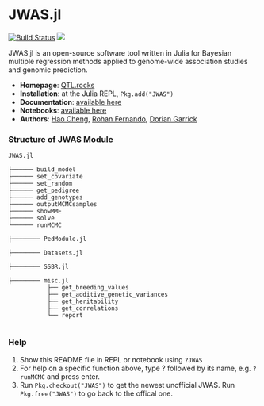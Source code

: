 # JWAS.jl

[![Build Status](https://travis-ci.org/reworkhow/JWAS.jl.svg?branch=master)](https://travis-ci.org/reworkhow/JWAS.jl)
[![](https://img.shields.io/badge/docs-latest-blue.svg)](https://reworkhow.github.io/JWAS.jl/latest)
<!---[![](https://img.shields.io/badge/docs-stable-blue.svg)](https://reworkhow.github.io/JWAS.jl/stable)--->


JWAS.jl is an open-source software tool written in Julia for Bayesian multiple regression methods applied to genome-wide association studies and genomic prediction.

* **Homepage**: [QTL.rocks](http://QTL.rocks)
* **Installation**: at the Julia REPL, `Pkg.add("JWAS")`
* **Documentation**: [available here](http://reworkhow.github.io/JWAS.jl/latest/)
* **Notebooks**: [available here](http://nbviewer.jupyter.org/github/reworkhow/JWAS.jl/tree/master/docs/notebooks/index.ipynb)
* **Authors**: [Hao Cheng](QTL.rocks), [Rohan Fernando](http://www.ans.iastate.edu/people/rohan-fernando), [Dorian Garrick](https://www.massey.ac.nz/massey/learning/colleges/college-of-sciences/staff-list.cfm?stref=600130)



### Structure of JWAS Module



```
JWAS.jl

├────── build_model
├────── set_covariate
├────── set_random
├────── get_pedigree
├────── add_genotypes
├────── outputMCMCsamples
├────── showMME
├────── solve
└────── runMCMC

├──────── PedModule.jl

├──────── Datasets.jl

├──────── SSBR.jl

├──────── misc.jl
           ├── get_breeding_values
           ├── get_additive_genetic_variances
           ├── get_heritability
           ├── get_correlations
           └── report


```

### Help

1. Show this README file in REPL or notebook using `?JWAS`
2. For help on a specific function above, type ? followed by its name, e.g. `?runMCMC` and press enter.
3. Run `Pkg.checkout("JWAS")` to get the newest unofficial JWAS. Run `Pkg.free("JWAS")` to go back to the offical one.

